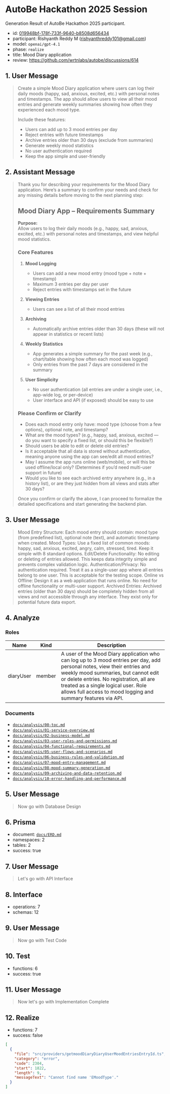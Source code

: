 # AutoBe Hackathon 2025 Session

Generation Result of AutoBe Hackathon 2025 participant.

- id: [019948bf-178f-733f-9640-b8508d656434](./019948bf-178f-733f-9640-b8508d656434)
- participant: Rishyanth Reddy M (rishyanthreddy101@gmail.com)
- model: `openai/gpt-4.1`
- phase: `realize`
- title: Mood Diary application
- review: https://github.com/wrtnlabs/autobe/discussions/614

## 1. User Message

> Create a simple Mood Diary application where users can log their daily moods (happy, sad, anxious, excited, etc.) with personal notes and timestamps. The app should allow users to view all their mood entries and generate weekly summaries showing how often they experienced each mood type.
> 
> Include these features:
> - Users can add up to 3 mood entries per day
> - Reject entries with future timestamps  
> - Archive entries older than 30 days (exclude from summaries)
> - Generate weekly mood statistics
> - No user authentication required
> - Keep the app simple and user-friendly

## 2. Assistant Message

> Thank you for describing your requirements for the Mood Diary application. Here’s a summary to confirm your needs and check for any missing details before moving to the next planning step:
> 
> ## Mood Diary App – Requirements Summary
> 
> **Purpose:**  
> Allow users to log their daily moods (e.g., happy, sad, anxious, excited, etc.) with personal notes and timestamps, and view helpful mood statistics.
> 
> ### Core Features
> 
> 1. **Mood Logging**
>     - Users can add a new mood entry (mood type + note + timestamp)
>     - Maximum 3 entries per day per user
>     - Reject entries with timestamps set in the future
> 
> 2. **Viewing Entries**
>     - Users can see a list of all their mood entries
> 
> 3. **Archiving**
>     - Automatically archive entries older than 30 days (these will not appear in statistics or recent lists)
> 
> 4. **Weekly Statistics**
>     - App generates a simple summary for the past week (e.g., chart/table showing how often each mood was logged)
>     - Only entries from the past 7 days are considered in the summary
> 
> 5. **User Simplicity**
>     - No user authentication (all entries are under a single user, i.e., app-wide log, or per-device)
>     - User interface and API (if exposed) should be easy to use
> 
> ### Please Confirm or Clarify
> 
> - Does each mood entry only have: mood type (choose from a few options), optional note, and timestamp?
> - What are the mood types? (e.g., happy, sad, anxious, excited — do you want to specify a fixed list, or should this be flexible?)
> - Should users be able to edit or delete old entries?
> - Is it acceptable that all data is stored without authentication, meaning anyone using the app can see/edit all mood entries?
> - May I assume the app runs online (web/mobile), or will this be used offline/local only? (Determines if you’d need multi-user support in future)
> - Would you like to see each archived entry anywhere (e.g., in a history list), or are they just hidden from all views and stats after 30 days?
> 
> Once you confirm or clarify the above, I can proceed to formalize the detailed specifications and start generating the backend plan.

## 3. User Message

> Mood Entry Structure: Each mood entry should contain: mood type (from predefined list), optional note (text), and automatic timestamp when created. Mood Types: Use a fixed list of common moods: happy, sad, anxious, excited, angry, calm, stressed, tired. Keep it simple with 8 standard options. Edit/Delete Functionality: No editing or deleting of entries allowed. This keeps data integrity simple and prevents complex validation logic. Authentication/Privacy: No authentication required. Treat it as a single-user app where all entries belong to one user. This is acceptable for the testing scope. Online vs Offline: Design it as a web application that runs online. No need for offline functionality or multi-user support. Archived Entries: Archived entries (older than 30 days) should be completely hidden from all views and not accessible through any interface. They exist only for potential future data export.

## 4. Analyze

### Roles

Name | Kind | Description
-----|------|--------------
diaryUser | member | A user of the Mood Diary application who can log up to 3 mood entries per day, add personal notes, view their entries and weekly mood summaries, but cannot edit or delete entries. No registration, all are treated as a single logical user. Role allows full access to mood logging and summary features via API. 

### Documents

- [`docs/analysis/00-toc.md`](./docs/analysis/00-toc.md)
- [`docs/analysis/01-service-overview.md`](./docs/analysis/01-service-overview.md)
- [`docs/analysis/02-business-model.md`](./docs/analysis/02-business-model.md)
- [`docs/analysis/03-user-roles-and-permissions.md`](./docs/analysis/03-user-roles-and-permissions.md)
- [`docs/analysis/04-functional-requirements.md`](./docs/analysis/04-functional-requirements.md)
- [`docs/analysis/05-user-flows-and-scenarios.md`](./docs/analysis/05-user-flows-and-scenarios.md)
- [`docs/analysis/06-business-rules-and-validation.md`](./docs/analysis/06-business-rules-and-validation.md)
- [`docs/analysis/07-mood-entry-management.md`](./docs/analysis/07-mood-entry-management.md)
- [`docs/analysis/08-mood-summary-generation.md`](./docs/analysis/08-mood-summary-generation.md)
- [`docs/analysis/09-archiving-and-data-retention.md`](./docs/analysis/09-archiving-and-data-retention.md)
- [`docs/analysis/10-error-handling-and-performance.md`](./docs/analysis/10-error-handling-and-performance.md)

## 5. User Message

> Now go with Database Design

## 6. Prisma

- document: [`docs/ERD.md`](./docs/ERD.md)
- namespaces: 2
- tables: 2
- success: true

## 7. User Message

> Let's go with API Interface

## 8. Interface

- operations: 7
- schemas: 12

## 9. User Message

> Now go with Test Code

## 10. Test

- functions: 6
- success: true

## 11. User Message

> Now let's go with Implementation Complete

## 12. Realize

- functions: 7
- success: false

```json
[
  {
    "file": "src/providers/getmoodDiaryDiaryUserMoodEntriesEntryId.ts",
    "category": "error",
    "code": 2304,
    "start": 1822,
    "length": 9,
    "messageText": "Cannot find name 'EMoodType'."
  }
]
```